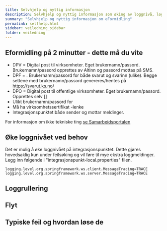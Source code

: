 ```yaml
---
title: Selvhjelp og nyttig informasjon
description: Selvhjelp og nyttig informasjon som øking av loggnivå, loggrullering, trafikkflyt mm. 
summary: "Selvhjelp og nyttig informasjon om eFormidling"
permalink: selfhelp.html
sidebar: veiledning_sidebar
folder: veiledning
---
```



## Eformidling på 2 minutter - dette må du vite

- DPV = Digital post til virksomheter. Eget brukernamn/passord. Brukernamn/passord opprettes av Altinn og passord mottas på SMS. 
- DPF = . Brukernamn/passord for både svarut og svarinn (ulike). Begge settene med brukernamn/passord genereres/hentes på https://svarut.ks.no/
- DPO = Digital post til offentlige virksomheter. Eget brukernamn/passord. Opprettes selv [] 
- Ulikt brukernamn/passord for 
- Må ha virksomhetssertifikat -lenke
- Integrasjonspunktet både sender og mottar meldinger.

For informasjon om ikke tekniske ting [se Samarbeidsportalen](https://samarbeid.difi.no/felleslosninger/eformidling/ta-i-bruk-eformidling/1-forberedelser)

## Øke loggnivået ved behov

Det er mulig å øke loggnivået på integrasjonspunktet. Dette gjøres hovedsaklig kun under feilsøking og vil føre til mye ekstra loggmeldinger. Legg inn følgende i "integrasjonspunkt-local.properties" filen.

```
logging.level.org.springframework.ws.client.MessageTracing=TRACE
logging.level.org.springframework.ws.server.MessageTracing=TRACE
```

## Loggrullering


## Flyt

## Typiske feil og hvordan løse de